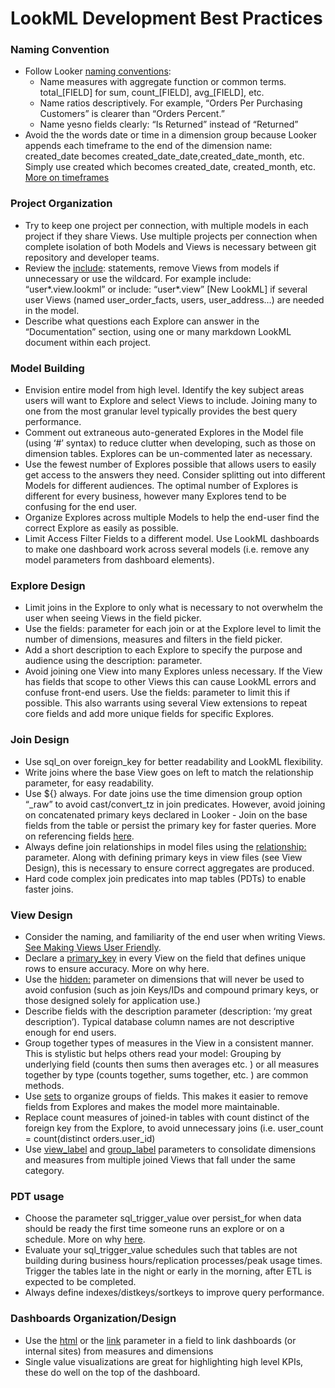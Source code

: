 # LookML Development Best Practices

### Naming Convention
* Follow Looker [naming conventions](https://discourse.looker.com/t/naming-fields-for-readability/712):
  * Name measures with aggregate function or common terms. total_[FIELD] for sum, count_[FIELD], avg_[FIELD], etc.
  * Name ratios descriptively. For example, “Orders Per Purchasing Customers” is clearer than “Orders Percent.”
  * Name yesno fields clearly: “Is Returned” instead of “Returned”
* Avoid the the words date or time in a dimension group because Looker appends each timeframe to the end of the dimension name: created_date becomes created_date_date,created_date_month, etc. Simply use created which becomes created_date, created_month, etc.
[More on timeframes](https://discourse.looker.com/t/timeframes-and-dimension-groups-in-looker/247)

### Project Organization
* Try to keep one project per connection, with multiple models in each project if they share Views. Use multiple projects per connection when complete isolation of both Models and Views is necessary between git repository and developer teams.
* Review the [include](https://docs.looker.com/reference/model-params/include):  statements, remove Views from models if unnecessary or use the wildcard. For example include: “user*.view.lookml” or include: “user*.view” [New LookML] if several user Views (named user_order_facts, users, user_address…) are needed in the model.
* Describe what questions each Explore can answer in the “Documentation” section, using one or many markdown LookML document within each project.

### Model Building
* Envision entire model from high level. Identify the key subject areas users will want to Explore and select Views to include. Joining many to one from the most granular level typically provides the best query performance.
* Comment out extraneous auto-generated Explores in the Model file (using ‘#’ syntax) to reduce clutter when developing, such as those on dimension tables. Explores can be un-commented later as necessary.
* Use the fewest number of Explores possible that allows users to easily get access to the answers they need. Consider splitting out into different Models for different audiences. The optimal number of Explores is different for every business, however many Explores tend to be confusing for the end user.
* Organize Explores across multiple Models to help the end-user find the correct Explore as easily as possible.
* Limit Access Filter Fields to a different model. Use LookML dashboards to make one dashboard work across several models (i.e. remove any model parameters from dashboard elements).

### Explore Design
* Limit joins in the Explore to only what is necessary to not overwhelm the user when seeing Views in the field picker.
* Use the fields: parameter for each join or at the Explore level to limit the number of dimensions, measures and filters in the field picker.
* Add a short description to each Explore to specify the purpose and audience using the description: parameter.
* Avoid joining one View into many Explores unless necessary. If the View has fields that scope to other Views this can cause LookML errors and confuse front-end users. Use the fields: parameter to limit this if possible. This also warrants using several View extensions to repeat core fields and add more unique fields for specific Explores.

### Join Design
* Use sql_on over foreign_key for better readability and LookML flexibility.
* Write joins where the base View goes on left to match the relationship parameter, for easy readability.
* Use ${} always. For date joins use the time dimension group option “_raw” to avoid cast/convert_tz in join predicates.  However, avoid joining on concatenated primary keys declared in Looker - Join on the base fields from the table or persist the primary key for faster queries. More on referencing fields [here](https://discourse.looker.com/t/how-to-reference-views-and-fields-in-lookml/179).
* Always define join relationships in model files using the [relationship:](ship) parameter.  Along with defining primary keys in view files (see View Design), this is necessary to ensure correct aggregates are produced.
* Hard code complex join predicates into map tables (PDTs) to enable faster joins.

### View Design
* Consider the naming, and familiarity of the end user when writing Views. [See Making Views User Friendly](https://discourse.looker.com/t/making-views-user-friendly/1328).
* Declare a [primary_key](https://docs.looker.com/reference/field-params/primary_key) in every View on the field that defines unique rows to ensure accuracy. More on why here.
* Use the [hidden:](https://docs.looker.com/reference/field-params/hidden) parameter on dimensions that will never be used to avoid confusion (such as join Keys/IDs and compound primary keys, or those designed solely for application use.)
* Describe fields with the description parameter (description: ‘my great description’). Typical database column names are not descriptive enough for end users.
* Group together types of measures in the View in a consistent manner. This is stylistic but helps others read your model: Grouping by underlying field (counts then sums then averages etc. ) or all measures together by type (counts together, sums together, etc. ) are common methods.
* Use [sets](https://docs.looker.com/reference/view-params/set) to organize groups of fields. This makes it easier to remove fields from Explores and makes the model more maintainable.
* Replace count measures of joined-in tables with count distinct of the foreign key from the Explore, to avoid unnecessary joins (i.e. user_count = count(distinct orders.user_id)
* Use [view_label](https://docs.looker.com/reference/field-params/view_label) and [group_label](https://docs.looker.com/reference/field-params/group_label) parameters to consolidate dimensions and measures from multiple joined Views that fall under the same category.

### PDT usage
* Choose the parameter sql_trigger_value over persist_for when data should be ready the first time someone runs an explore or on a schedule. More on why [here](https://discourse.looker.com/t/differences-between-sql-trigger-value-and-persist-for/479).
* Evaluate your sql_trigger_value schedules such that tables are not building during business hours/replication processes/peak usage times. Trigger the tables late in the night or early in the morning, after ETL is expected to be completed.
* Always define indexes/distkeys/sortkeys to improve query performance.

### Dashboards Organization/Design
* Use the [html](https://discourse.looker.com/t/drill-using-a-sparkline-or-other-images/910) or the [link](https://docs.looker.com/reference/field-params/link) parameter in a field to link dashboards (or internal sites) from measures and dimensions
* Single value visualizations are great for highlighting high level KPIs, these do well on the top of the dashboard.
